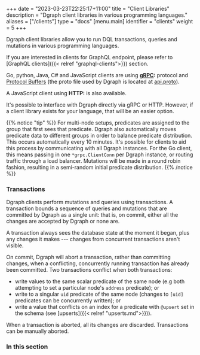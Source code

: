 +++
date = "2023-03-23T22:25:17+11:00"
title = "Client Libraries"
description = "Dgraph client libraries in various programming languages."
aliases = ["/clients"]
type = "docs"
[menu.main]
  identifier = "clients"
  weight = 5
+++

Dgraph client libraries allow you to run DQL transactions, queries and mutations in various programming languages.

If you are interested in clients for GraphQL endpoint, please refer to [GraphQL clients]({{< relref "graphql-clients">}}) section.


Go, python, Java, C# and JavaScript clients are using **[gRPC](http://www.grpc.io/):** protocol and [Protocol
  Buffers](https://developers.google.com/protocol-buffers) (the proto file
used by Dgraph is located at
[api.proto](https://github.com/dgraph-io/dgo/blob/master/protos/api.proto)).

A JavaScript client  using **HTTP:** is also available.


It's possible to interface with Dgraph directly via gRPC or HTTP. However, if a
client library exists for your language, that will be an easier option.

{{% notice "tip" %}}
For multi-node setups, predicates are assigned to the group that first sees that
predicate. Dgraph also automatically moves predicate data to different groups in
order to balance predicate distribution. This occurs automatically every 10
minutes. It's possible for clients to aid this process by communicating with all
Dgraph instances. For the Go client, this means passing in one
`*grpc.ClientConn` per Dgraph instance, or routing traffic through a load balancer.
Mutations will be made in a round robin
fashion, resulting in a semi-random initial predicate distribution.
{{% /notice %}}


### Transactions

Dgraph clients perform mutations and queries using transactions. A
transaction bounds a sequence of queries and mutations that are committed by
Dgraph as a single unit: that is, on commit, either all the changes are accepted
by Dgraph or none are.

A transaction always sees the database state at the moment it began, plus any
changes it makes --- changes from concurrent transactions aren't visible.

On commit, Dgraph will abort a transaction, rather than committing changes, when
a conflicting, concurrently running transaction has already been committed.  Two
transactions conflict when both transactions:

- write values to the same scalar predicate of the same node (e.g both
  attempting to set a particular node's `address` predicate); or
- write to a singular `uid` predicate of the same node (changes to `[uid]` predicates can be concurrently written); or
- write a value that conflicts on an index for a predicate with `@upsert` set in the schema (see [upserts]({{< relref "upserts.md">}})).

When a transaction is aborted, all its changes are discarded.  Transactions can be manually aborted.


### In this section
